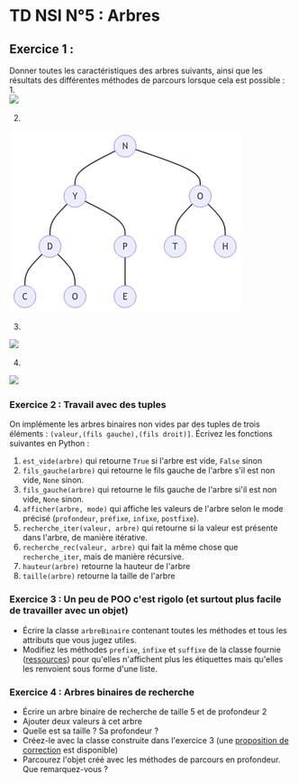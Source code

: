 # TD NSI N°5 : Arbres

## Exercice 1 :
Donner toutes les caractéristiques des arbres suivants, ainsi que les résultats des différentes méthodes de parcours lorsque cela est possible :  
1.  
 ![](https://mermaid.ink/img/pako:eNpNkctuwyAQRX8FTRVpItmbVNl4Vz_SbPqQmk0rNiMbYlRsLMCtKsv_Xr9ow-pc7swFhgFKUwlI4Gqpq9kl5y2b1gPiZb9fOUV8D5whvgTOEV8DF4jnwCfE58C73SPi4T7ILZzFcczSW5FtRy1iu0O2iOJWnP5jSk3O5UIy88mk0jq5O8ojRNAI25CqphcNcxkHX4tGcEgmrISkXnsO0WpJbb7Lmqyf7WHLhrK3X1tDSk45DrMz8nac4vuuIi-KSnljIZGknYiAem_eftoSEm97EYpyRdNQm7DZUfthTPPXJJaMp3X6yyeMvyqWbsI?type=png)

2.  
![](https://github.com/TristanL06/Cyrano-NSI/raw/main/Chapitre%205%20:%20Arbres%20binaires/ressources/arbre2.png)

3.  
![](https://mermaid.ink/img/pako:eNpNkUtvgzAQhP-Ktb1s1HAoag7l2FApl5ZI5ZLKlxXYBdVgZEwfQvz38rAT-zSfZndG8o5Q6FJAAp-GuorlKW_Z_N4Qf3e7TWeI915fEDlEHDzniI9enxBjr8-IT16nwf4R8eGaGwfgalkURSwL4eKKV0hDOLv4FY4hZLFrWCkP4XSrKxT1fSok019M1koldwd5gD00wjRUl_OfjMsYB1uJRnBIZlkKSYOyHPabJZX-KSoydrFHlw3FYL7dwjP1dc9hcSbeTnP80JVkxUtZW20gkaR6sQcarH7_awtIrBmEH0prms_SXKc6aj-0vrFYQ163A653nP4BcR58_w?type=png)

4.  
![](https://mermaid.ink/img/pako:eNpNkUFrhDAQhf-KTC-zoNDaWorHXYW9tC7UyxYvQZMqjUZibCnif2-MSTc5vY-ZN2_ILFCLhkIKn5KMbVBm1RDo94b4cH847HBFfHG6QHxy-oL47HSJGDt91manM8TE6ZPnLWLPkCM-Om3zgyiKgqsPhV3GQObDxUYZOPlQxHZTQ7mNNlD6cL5l15xMU0ZZIL4C1nGe3iUsgRB6KnvSNfqnlq2tAtXSnlaQatlQRmauKgj3EuPip26JVFt5sbOhnuW3NRzJ1E0VbJW1GlY9fh4bomjedEpISBnhEw2BzEq8_w41pErO1DVlHdHH6v-7RjJ8CHFjaoa87mc1113_AEX4gRI?type=png)


### Exercice 2 : Travail avec des tuples

On implémente les arbres binaires non vides par des tuples de trois éléments : `(valeur,(fils gauche),(fils droit)]`. Écrivez les fonctions suivantes en  Python :
1. `est_vide(arbre)` qui retourne `True` si l'arbre est vide, `False` sinon
2. `fils_gauche(arbre)` qui retourne le fils gauche de l'arbre s'il est non vide, `None` sinon.
3. `fils_gauche(arbre)` qui retourne le fils gauche de l'arbre si'il est non vide, `None` sinon.
4. `afficher(arbre, mode)` qui affiche les valeurs de l'arbre selon le mode précisé (`profondeur`, `préfixe`, `infixe`, `postfixe`).
5. `recherche_iter(valeur, arbre)` qui retourne si la valeur est présente dans l'arbre, de manière itérative.
6. `recherche_rec(valeur, arbre)` qui fait la même chose que `recherche_iter`, mais de manière récursive.
7. `hauteur(arbre)` retourne la hauteur de l'arbre
8. `taille(arbre)` retourne la taille de l'arbre


### Exercice 3 : Un peu de POO c'est rigolo (et surtout plus facile de travailler avec un objet)

- Écrire la classe `arbreBinaire` contenant toutes les méthodes et tous les attributs que vous jugez utiles.
- Modifiez les méthodes `prefixe`, `infixe` et `suffixe` de la classe fournie ([ressources](https://github.com/TristanL06/Cyrano-NSI/blob/main/Chapitre%205%20:%20Arbres%20binaires/ressources/arbres.py)) pour qu'elles n'affichent plus les étiquettes mais qu'elles les renvoient sous forme d'une liste.


### Exercice 4 : Arbres binaires de recherche

- Écrire un arbre binaire de recherche de taille 5 et de profondeur 2
- Ajouter deux valeurs à cet arbre
- Quelle est sa taille ? Sa profondeur ?
- Créez-le avec la classe construite dans l'exercice 3 (une [proposition de correction](https://github.com/TristanL06/Cyrano-NSI/blob/main/Chapitre%205%20:%20Arbres%20binaires/ressources/arbres.py) est disponible)
- Parcourez l'objet créé avec les méthodes de parcours en profondeur. Que remarquez-vous ?
